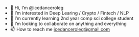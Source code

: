- 👋 Hi, I’m @icedanceroleg
- 👀 I’m interested in Deep Learing / Crypto / Fintech / NLP 
- 🌱 I’m currently learning 2nd year comp sci college student
- 💞️ I’m looking to collaborate on anything and everything
- 📫 How to reach me icedanceroleg@gmail.com
 
<!---
icedanceroleg/icedanceroleg is a ✨ special ✨ repository because its `README.md` (this file) appears on your GitHub profile.
You can click the Preview link to take a look at your changes.
--->
